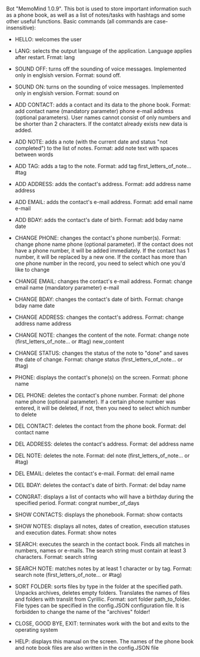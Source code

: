 Bot "MemoMind 1.0.9".
This bot is used to store important information such as a phone book, as well as a list of notes/tasks with hashtags and some other useful functions. Basic commands (all commands are case-insensitive):

- HELLO: welcomes the user
- LANG: selects the output language of the application. Language applies after restart. Frmat: lang  
- SOUND OFF: turns off the sounding of voice messages. Implemented only in englsish version. Format: sound off. 
- SOUND ON: turns on the sounding of voice messages. Implemented only in englsish version. Format: sound on
- ADD CONTACT: adds a contact and its data to the phone book. Format: add contact name (mandatory parameter) phone e-mail address (optional parameters). User names cannot consist of only numbers and be shorter than 2 characters. If the contatct already exists new data is added.
- ADD NOTE: adds a note (with the current date and status "not completed") to the list of notes. Format: add note text with spaces between words
- ADD TAG: adds a tag to the note. Format: add tag first_letters_of_note... #tag
- ADD ADDRESS: adds the contact's address. Format: add address name address
- ADD EMAIL: adds the contact's e-mail address. Format: add email name e-mail
- ADD BDAY: adds the contact's date of birth. Format: add bday name date

- CHANGE PHONE: changes the contact's phone number(s). Format: change phone name phone (optional parameter). If the contact does not have a phone number, it will be added immediately. If the contact has 1 number, it will be replaced by a new one. If the contact has more than one phone number in the record, you need to select which one you'd like to change
- CHANGE EMAIL: changes the contact's e-mail address. Format: change email name (mandatory parameter) e-mail
- CHANGE BDAY: changes the contact's date of birth. Format: change bday name date
- CHANGE ADDRESS: changes the contact's address. Format: change address name address
- CHANGE NOTE: changes the content of the note. Format: change note (first_letters_of_note... or #tag) new_content
- CHANGE STATUS: changes the status of the note to "done" and saves the date of change. Format: change status (first_letters_of_note... or #tag)

- PHONE: displays the contact's phone(s) on the screen. Format: phone name
- DEL PHONE: deletes the contact's phone number. Format: del phone name phone (optional parameter). If a certain phone number was entered, it will be deleted, if not, then you need to select which number to delete
- DEL CONTACT: deletes the contact from the phone book. Format: del contact name
- DEL ADDRESS: deletes the contact's address. Format: del address name
- DEL NOTE: deletes the note. Format: del note (first_letters_of_note... or #tag)
- DEL EMAIL: deletes the contact's e-mail. Format: del email name
- DEL BDAY: deletes the contact's date of birth. Format: del bday name

- CONGRAT: displays a list of contacts who will have a birthday during the specified period. Format: congrat number_of_days
- SHOW CONTACTS: displays the phonebook. Format: show contacts
- SHOW NOTES: displays all notes, dates of creation, execution statuses and execution dates. Format: show notes
- SEARCH: executes the search in the contact book. Finds all matches in numbers, names or e-mails. The search string must contain at least 3 characters. Format: search string
- SEARCH NOTE: matches notes by at least 1 character or by tag. Format: search note (first_letters_of_note... or #tag)
- SORT FOLDER: sorts files by type in the folder at the specified path. Unpacks archives, deletes empty folders. Translates the names of files and folders with translit from Cyrillic. Format: sort folder path_to_folder. File types can be specified in the config.JSON configuration file. It is forbidden to change the name of the "archives" folder!
- CLOSE, GOOD BYE, EXIT: terminates work with the bot and exits to the operating system
- HELP: displays this manual on the screen. The names of the phone book and note book files are also written in the config.JSON file